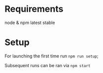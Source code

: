 # Requirements
node & npm latest stable

# Setup
For launching the first time run `npm run setup`;

Subsequent runs can be ran via `npm start`